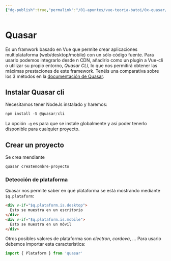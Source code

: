 ```yaml
---
{"dg-publish":true,"permalink":"/01-apuntes/vue-teoria-batoi/0x-quasar/"}
---
```


# Quasar
Es un framwork basado en Vue que permite crear aplicaciones multiplataforma (web/desktop/mobile) con un sólo código fuente. Para usarlo podemos integrarlo desde n CDN, añadirlo como un plugin a Vue-cli o utilizar su propio entorno, _Quasar CLI_, lo que nos permitirá obtener las máximas prestaciones de este framework. Tenéis una comparativa sobre los 3 métodos en la [documentación de Quasar](https://quasar.dev/start/pick-quasar-flavour).

## Instalar Quasar cli
Necesitamos tener NodeJs instalado y haremos:
```javascript
npm install -S @quasar/cli
```

La opción `-g` es para que se instale globalmente y así poder tenerlo disponible para cualquier proyecto.

## Crear un proyecto
Se crea mendiante
```javascript
quasar createnombre-proyecto
```

### Detección de plataforma
Quasar nos permite saber en qué plataforma se está mostrando mediante `$q.plataform`:
```html
<div v-if="$q.plataform.is.desktop">
  Esto se muestra en un escritorio
</div>
<div v-if="$q.plataform.is.mobile">
  Esto se muestra en un móvil
</div>
```

Otros posibles valores de plataforma son _electron_, _cordova_, ... Para usarlo debemos importar esta característica:
```javascript
import { Plataform } from 'quasar'
```

